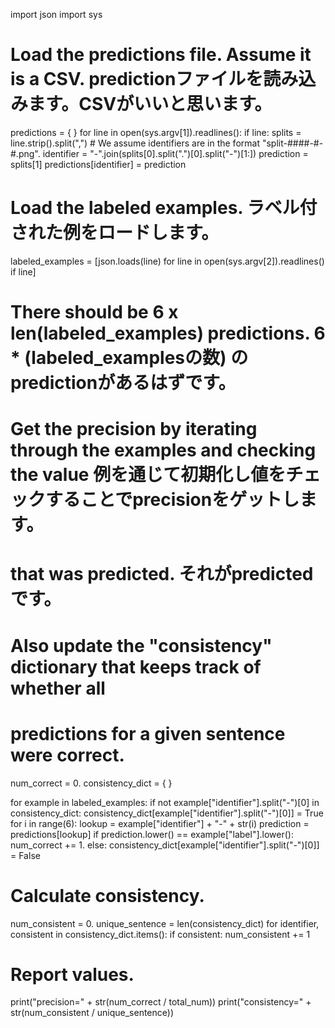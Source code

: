 import json
import sys

# Load the predictions file. Assume it is a CSV.	predictionファイルを読み込みます。CSVがいいと思います。
predictions = { }
for line in open(sys.argv[1]).readlines():
  if line:
    splits = line.strip().split(",")
    # We assume identifiers are in the format "split-####-#-#.png".
    identifier = "-".join(splits[0].split(".")[0].split("-")[1:])
    prediction = splits[1]
    predictions[identifier] = prediction

# Load the labeled examples.	ラベル付された例をロードします。
labeled_examples = [json.loads(line) for line in open(sys.argv[2]).readlines() if line]

# There should be 6 x len(labeled_examples) predictions.	6 * (labeled_examplesの数) のpredictionがあるはずです。

# Get the precision by iterating through the examples and checking the value	例を通じて初期化し値をチェックすることでprecisionをゲットします。
# that was predicted.	それがpredictedです。
# Also update the "consistency" dictionary that keeps track of whether all	
# predictions for a given sentence were correct.
num_correct = 0.
consistency_dict = { }

for example in labeled_examples:
  if not example["identifier"].split("-")[0] in consistency_dict:
    consistency_dict[example["identifier"].split("-")[0]] = True
  for i in range(6):
    lookup = example["identifier"] + "-" + str(i)
    prediction = predictions[lookup]
    if prediction.lower() == example["label"].lower():
      num_correct += 1.
    else:
      consistency_dict[example["identifier"].split("-")[0]] = False

# Calculate consistency.
num_consistent = 0.
unique_sentence = len(consistency_dict)
for identifier, consistent in consistency_dict.items():
  if consistent:
    num_consistent += 1
  
# Report values.
print("precision=" + str(num_correct / total_num))
print("consistency=" + str(num_consistent / unique_sentence))

  

